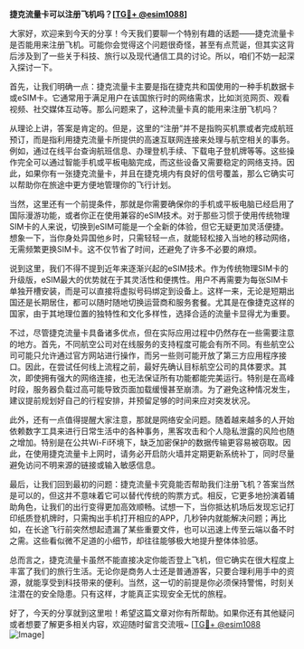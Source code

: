 **捷克流量卡可以注册飞机吗？[[TG💪+ @esim1088](https://t.me/s/esim1088)]**

大家好，欢迎来到今天的分享！今天我们要聊一个特别有趣的话题——捷克流量卡是否能用来注册飞机。可能你会觉得这个问题很奇怪，甚至有点荒诞，但其实这背后涉及到了一些关于科技、旅行以及现代通信工具的讨论。所以，咱们不妨一起深入探讨一下。

首先，让我们明确一点：捷克流量卡主要是指在捷克共和国使用的一种手机数据卡或eSIM卡。它通常用于满足用户在该国旅行时的网络需求，比如浏览网页、观看视频、社交媒体互动等。那么问题来了，这种流量卡真的能用来注册飞机吗？

从理论上讲，答案是肯定的。但是，这里的“注册”并不是指购买机票或者完成航班预订，而是指利用捷克流量卡所提供的高速互联网连接来处理与航空相关的事务。例如，通过在线平台查询航班信息、办理登机手续、下载电子登机牌等等。这些操作完全可以通过智能手机或平板电脑完成，而这些设备又需要稳定的网络支持。因此，如果你有一张捷克流量卡，并且在捷克境内有良好的信号覆盖，那么它确实可以帮助你在旅途中更方便地管理你的飞行计划。

当然，这里还有一个前提条件，那就是你需要确保你的手机或平板电脑已经启用了国际漫游功能，或者你正在使用兼容的eSIM技术。对于那些习惯于使用传统物理SIM卡的人来说，切换到eSIM可能是一个全新的体验，但它无疑更加灵活便捷。想象一下，当你身处异国他乡时，只需轻轻一点，就能轻松接入当地的移动网络，无需频繁更换SIM卡。这不仅节省了时间，还避免了许多不必要的麻烦。

说到这里，我们不得不提到近年来逐渐兴起的eSIM技术。作为传统物理SIM卡的升级版，eSIM最大的优势就在于其灵活性和便携性。用户不再需要为每张SIM卡单独开槽安装，而是可以直接将虚拟号码绑定到设备上。这样一来，无论是短期出国还是长期居住，都可以随时随地切换运营商和服务套餐。尤其是在像捷克这样的国家，由于其地理位置的独特性和文化多样性，选择合适的流量卡显得尤为重要。

不过，尽管捷克流量卡具备诸多优点，但在实际应用过程中仍然存在一些需要注意的地方。首先，不同航空公司对在线服务的支持程度可能会有所不同。有些航空公司可能只允许通过官方网站进行操作，而另一些则可能开放了第三方应用程序接口。因此，在尝试任何线上流程之前，最好先确认目标航空公司的具体要求。其次，即使拥有强大的网络连接，也无法保证所有功能都能完美运行。特别是在高峰时段，服务器负载过高可能导致页面加载缓慢甚至崩溃。为了避免这种情况发生，建议提前规划好自己的行程安排，并预留足够的时间来应对突发状况。

此外，还有一点值得提醒大家注意，那就是网络安全问题。随着越来越多的人开始依赖数字工具来进行日常生活中的各种事务，黑客攻击和个人隐私泄露的风险也随之增加。特别是在公共Wi-Fi环境下，缺乏加密保护的数据传输更容易被窃取。因此，在使用捷克流量卡上网时，请务必开启防火墙并定期更新系统补丁，同时尽量避免访问不明来源的链接或输入敏感信息。

最后，让我们回到最初的问题：捷克流量卡究竟能否帮助我们注册飞机？答案当然是可以的，但这并不意味着它可以替代传统的购票方式。相反，它更多地扮演着辅助角色，让我们的出行变得更加高效顺畅。试想一下，当你抵达机场后发现忘记打印纸质登机牌时，只需掏出手机打开相应的APP，几秒钟内就能解决问题；再比如，在长途飞行前突然想起遗漏了某些重要文件，也可以迅速上传至云端以备不时之需。这些看似微不足道的小细节，却往往能够极大地提升整体体验感。

总而言之，捷克流量卡虽然不能直接决定你能否登上飞机，但它确实在很大程度上丰富了我们的旅行生活。无论你是商务人士还是普通游客，只要合理利用手中的资源，就能享受到科技带来的便利。当然，这一切的前提是你必须保持警惕，时刻关注潜在的安全隐患。只有这样，才能真正实现安全无忧的旅程。

好了，今天的分享就到这里啦！希望这篇文章对你有所帮助。如果你还有其他疑问或者想要了解更多相关内容，欢迎随时留言交流哦~ [[TG💪+ @esim1088](https://t.me/s/esim1088) ![Image](https://i.postimg.cc/4NQfJmqS/Snipaste-2025-05-13-00-14-12.png)]